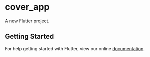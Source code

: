 # cover_app

A new Flutter project.

## Getting Started

For help getting started with Flutter, view our online
[documentation](https://flutter.io/).
